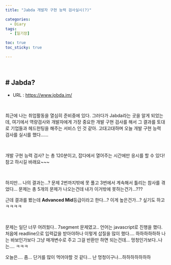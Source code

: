 ```yaml
---
title: "Jabda 개발자 구현 능력 검사실시(?)"

categories:
  - Diary
tags:
  - [일기장]

toc: true
toc_sticky: true

---
```


​     

## # Jabda?

- URL : https://www.jobda.im/

​    

최근에 나는 취업활동을 열심히 준비중에 있다. 그러다가 Jabda라는 곳을 알게 되었는데, 여기에서 역량검사와 개발자에게 가장 중요한 개발 구현 검사를 해서 그 결과를 토대로 기업들과 헤드헌팅을 해주는 서비스 인 것 같아. 고대고대하며 오늘 개발 구현 능력 검사를 실시를 했다......

​    

개발 구현 능력 검사? 는 총 120분이고, 잡다에서 열어주는 시간에만 응시를 할 수 있다! 참고 하시길 바래요~~~

​    

하지만... 나의 결과는...? 문제 2번까지밖에 못 풀고 3번에서 계속해서 틀리는 참사를 겪었다... 문제는 총 5개의 문제가 나오는건데 내가 이거밖에 못하는건가...???



근데 결과를 봤는데 **Advanced Mid**등급이라고 한다...? 이게 높은건가...? 싶기도 하고ㅋㅋㅋㅋ

​    

문제는 일단 너무 어려웠다.. 7segment 문제였고.. 언어는 javascript로 진행을 했다. 처음에 readline으로 입력값을 받아야하나 이렇게 삽질을 많이 했다.... 하하하하하하 나는 바보인가보다 그냥 매개변수로 주고 그걸 반환만 하면 되는건데... 멍청인가보다..나는.... ㅋㅋㅋ

오늘은.... 좀... 단거를 많이 먹어야할 것 같다... 난 멍청이구나...하하하하하하하

